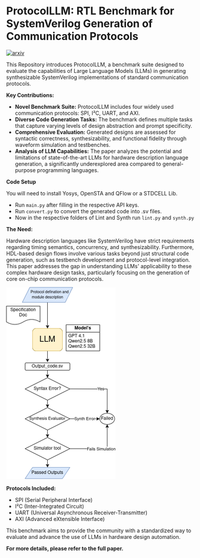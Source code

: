 # ProtocolLLM: RTL Benchmark for SystemVerilog Generation of Communication Protocols

[![arxiv](https://img.shields.io/badge/arXiv-2402.18216-b31b1b.svg)](https://arxiv.org/abs/2506.07945)

This Repository introduces ProtocolLLM, a benchmark suite designed to evaluate the capabilities of Large Language Models (LLMs) in generating synthesizable SystemVerilog implementations of standard communication protocols.

**Key Contributions:**

* **Novel Benchmark Suite:** ProtocolLLM includes four widely used communication protocols: SPI, I²C, UART, and AXI.
* **Diverse Code Generation Tasks:** The benchmark defines multiple tasks that capture varying levels of design abstraction and prompt specificity.
* **Comprehensive Evaluation:** Generated designs are assessed for syntactic correctness, synthesizability, and functional fidelity through waveform simulation and testbenches.
* **Analysis of LLM Capabilities:** The paper analyzes the potential and limitations of state-of-the-art LLMs for hardware description language generation, a significantly underexplored area compared to general-purpose programming languages.




**Code Setup**

You will need to install Yosys, OpenSTA and QFlow or a STDCELL Lib.


* Run ```main.py``` after filling in the respective API keys.
* Run ```convert.py``` to convert the generated code into .sv files.
* Now in the respective folders of Lint and Synth run ```lint.py``` and ```synth.py```



**The Need:**

Hardware description languages like SystemVerilog have strict requirements regarding timing semantics, concurrency, and synthesizability. Furthermore, HDL-based design flows involve various tasks beyond just structural code generation, such as testbench development and protocol-level integration. This paper addresses the gap in understanding LLMs' applicability to these complex hardware design tasks, particularly focusing on the generation of core on-chip communication protocols.




![](src/images/Flowchart.png)

**Protocols Included:**

* SPI (Serial Peripheral Interface)
* I²C (Inter-Integrated Circuit)
* UART (Universal Asynchronous Receiver-Transmitter)
* AXI (Advanced eXtensible Interface)

This benchmark aims to provide the community with a standardized way to evaluate and advance the use of LLMs in hardware design automation.




**For more details, please refer to the full paper.**

